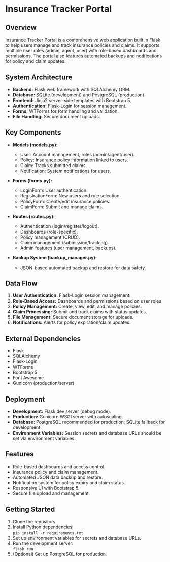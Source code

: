 # Insurance Tracker Portal

## Overview

Insurance Tracker Portal is a comprehensive web application built in Flask to help users manage and track insurance policies and claims. It supports multiple user roles (admin, agent, user) with role-based dashboards and permissions. The portal also features automated backups and notifications for policy and claim updates.

## System Architecture

- **Backend:** Flask web framework with SQLAlchemy ORM.
- **Database:** SQLite (development) and PostgreSQL (production).
- **Frontend:** Jinja2 server-side templates with Bootstrap 5.
- **Authentication:** Flask-Login for session management.
- **Forms:** WTForms for form handling and validation.
- **File Handling:** Secure document uploads.

## Key Components

- **Models (models.py):**
  - User: Account management, roles (admin/agent/user).
  - Policy: Insurance policy information linked to users.
  - Claim: Tracks submitted claims.
  - Notification: System notifications for users.

- **Forms (forms.py):**
  - LoginForm: User authentication.
  - RegistrationForm: New users and role selection.
  - PolicyForm: Create/edit insurance policies.
  - ClaimForm: Submit and manage claims.

- **Routes (routes.py):**
  - Authentication (login/register/logout).
  - Dashboards (role-specific).
  - Policy management (CRUD).
  - Claim management (submission/tracking).
  - Admin features (user management, backups).

- **Backup System (backup_manager.py):**
  - JSON-based automated backup and restore for data safety.

## Data Flow

1. **User Authentication:** Flask-Login session management.
2. **Role-Based Access:** Dashboards and permissions based on user roles.
3. **Policy Management:** Create, view, edit, and manage policies.
4. **Claim Processing:** Submit and track claims with status updates.
5. **File Management:** Secure document storage for uploads.
6. **Notifications:** Alerts for policy expiration/claim updates.

## External Dependencies

- Flask
- SQLAlchemy
- Flask-Login
- WTForms
- Bootstrap 5
- Font Awesome
- Gunicorn (production/server)

## Deployment

- **Development:** Flask dev server (debug mode).
- **Production:** Gunicorn WSGI server with autoscaling.
- **Database:** PostgreSQL recommended for production; SQLite fallback for development.
- **Environment Variables:** Session secrets and database URLs should be set via environment variables.

## Features

- Role-based dashboards and access control.
- Insurance policy and claim management.
- Automated JSON data backup and restore.
- Notification system for policy expiry and claim status.
- Responsive UI with Bootstrap 5.
- Secure file upload and management.


## Getting Started

1. Clone the repository.
2. Install Python dependencies:  
   `pip install -r requirements.txt`
3. Set up environment variables for secrets and database URLs.
4. Run the development server:  
   `flask run`
5. (Optional) Set up PostgreSQL for production.


